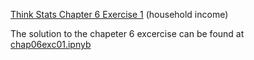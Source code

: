 [Think Stats Chapter 6 Exercise 1](http://greenteapress.com/thinkstats2/html/thinkstats2007.html#toc60) (household income)

The solution to the chapeter 6 excercise can be found at [chap06exc01.ipnyb](chap06exc01.ipynb)
